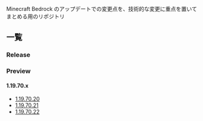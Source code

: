 Minecraft Bedrock のアップデートでの変更点を、技術的な変更に重点を置いてまとめる用のリポジトリ

## 一覧

### Release

### Preview

#### 1.19.70.x

-   [1.19.70.20](./preview/1.19.70.20/changes.md)
-   [1.19.70.21](./preview/1.19.70.21/changes.md)
-   [1.19.70.22](./preview/1.19.70.22/changes.md)
